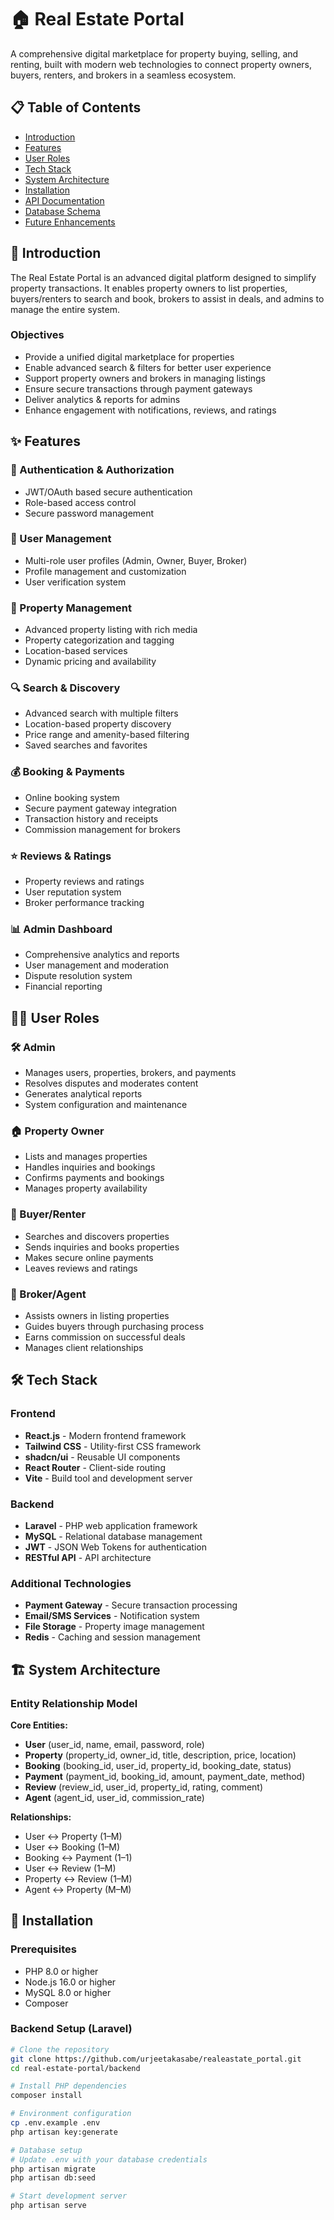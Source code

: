 # 🏠 Real Estate Portal

A comprehensive digital marketplace for property buying, selling, and renting, built with modern web technologies to connect property owners, buyers, renters, and brokers in a seamless ecosystem.

## 📋 Table of Contents
- [Introduction](#introduction)
- [Features](#features)
- [User Roles](#user-roles)
- [Tech Stack](#tech-stack)
- [System Architecture](#system-architecture)
- [Installation](#installation)
- [API Documentation](#api-documentation)
- [Database Schema](#database-schema)
- [Future Enhancements](#future-enhancements)

## 🎯 Introduction

The Real Estate Portal is an advanced digital platform designed to simplify property transactions. It enables property owners to list properties, buyers/renters to search and book, brokers to assist in deals, and admins to manage the entire system.

### Objectives
- Provide a unified digital marketplace for properties
- Enable advanced search & filters for better user experience
- Support property owners and brokers in managing listings
- Ensure secure transactions through payment gateways
- Deliver analytics & reports for admins
- Enhance engagement with notifications, reviews, and ratings

## ✨ Features

### 🔐 Authentication & Authorization
- JWT/OAuth based secure authentication
- Role-based access control
- Secure password management

### 👥 User Management
- Multi-role user profiles (Admin, Owner, Buyer, Broker)
- Profile management and customization
- User verification system

### 🏢 Property Management
- Advanced property listing with rich media
- Property categorization and tagging
- Location-based services
- Dynamic pricing and availability

### 🔍 Search & Discovery
- Advanced search with multiple filters
- Location-based property discovery
- Price range and amenity-based filtering
- Saved searches and favorites

### 💰 Booking & Payments
- Online booking system
- Secure payment gateway integration
- Transaction history and receipts
- Commission management for brokers

### ⭐ Reviews & Ratings
- Property reviews and ratings
- User reputation system
- Broker performance tracking

### 📊 Admin Dashboard
- Comprehensive analytics and reports
- User management and moderation
- Dispute resolution system
- Financial reporting

## 👨‍💼 User Roles

### 🛠️ Admin
- Manages users, properties, brokers, and payments
- Resolves disputes and moderates content
- Generates analytical reports
- System configuration and maintenance

### 🏠 Property Owner
- Lists and manages properties
- Handles inquiries and bookings
- Confirms payments and bookings
- Manages property availability

### 🏡 Buyer/Renter
- Searches and discovers properties
- Sends inquiries and books properties
- Makes secure online payments
- Leaves reviews and ratings

### 🤝 Broker/Agent
- Assists owners in listing properties
- Guides buyers through purchasing process
- Earns commission on successful deals
- Manages client relationships

## 🛠️ Tech Stack

### Frontend
- **React.js** - Modern frontend framework
- **Tailwind CSS** - Utility-first CSS framework
- **shadcn/ui** - Reusable UI components
- **React Router** - Client-side routing
- **Vite** - Build tool and development server

### Backend
- **Laravel** - PHP web application framework
- **MySQL** - Relational database management
- **JWT** - JSON Web Tokens for authentication
- **RESTful API** - API architecture

### Additional Technologies
- **Payment Gateway** - Secure transaction processing
- **Email/SMS Services** - Notification system
- **File Storage** - Property image management
- **Redis** - Caching and session management

## 🏗️ System Architecture

### Entity Relationship Model

**Core Entities:**
- **User** (user_id, name, email, password, role)
- **Property** (property_id, owner_id, title, description, price, location)
- **Booking** (booking_id, user_id, property_id, booking_date, status)
- **Payment** (payment_id, booking_id, amount, payment_date, method)
- **Review** (review_id, user_id, property_id, rating, comment)
- **Agent** (agent_id, user_id, commission_rate)

**Relationships:**
- User ↔ Property (1–M)
- User ↔ Booking (1–M)
- Booking ↔ Payment (1–1)
- User ↔ Review (1–M)
- Property ↔ Review (1–M)
- Agent ↔ Property (M–M)

## 🚀 Installation

### Prerequisites
- PHP 8.0 or higher
- Node.js 16.0 or higher
- MySQL 8.0 or higher
- Composer

### Backend Setup (Laravel)
```bash
# Clone the repository
git clone https://github.com/urjeetakasabe/realeastate_portal.git
cd real-estate-portal/backend

# Install PHP dependencies
composer install

# Environment configuration
cp .env.example .env
php artisan key:generate

# Database setup
# Update .env with your database credentials
php artisan migrate
php artisan db:seed

# Start development server
php artisan serve
